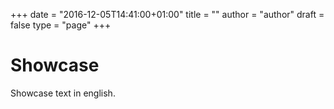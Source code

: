 +++
date = "2016-12-05T14:41:00+01:00"
title = ""
author = "author"
draft = false
type = "page"
+++

# Showcase

Showcase text in english.
